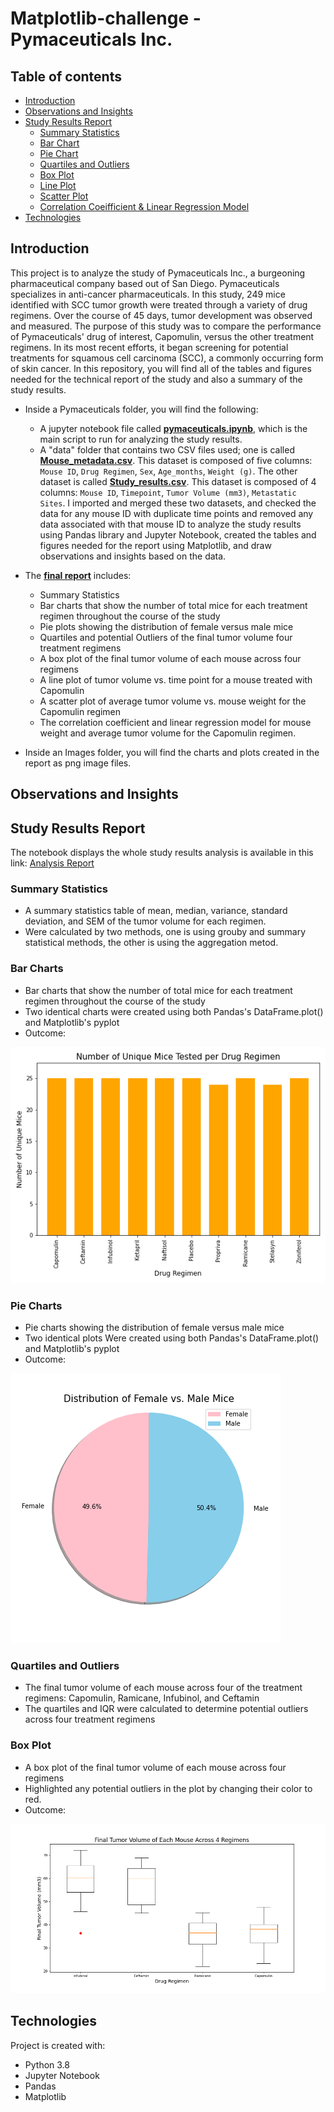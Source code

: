 # Matplotlib-challenge - Pymaceuticals Inc.

## Table of contents
  * [Introduction](#introduction)
  * [Observations and Insights](#insights)
  * [Study Results Report](#final-report)
    * [Summary Statistics](#summary-statistics)
    * [Bar Chart](#bar)
    * [Pie Chart](#pie)
    * [Quartiles and Outliers](#quartiles-and-outliers)
    * [Box Plot](#box)
    * [Line Plot](#line)
    * [Scatter Plot](#scatter)
    * [Correlation Coeifficient & Linear Regression Model](#correlation-regression)
  * [Technologies](#technologies)

## <a name="introduction"></a> Introduction
This project is to analyze the study of Pymaceuticals Inc., a burgeoning pharmaceutical company based out of San Diego. Pymaceuticals specializes in anti-cancer pharmaceuticals. In this study, 249 mice identified with SCC tumor growth were treated through a variety of drug regimens. Over the course of 45 days, tumor development was observed and measured. The purpose of this study was to compare the performance of Pymaceuticals' drug of interest, Capomulin, versus the other treatment regimens. In its most recent efforts, it began screening for potential treatments for squamous cell carcinoma (SCC), a commonly occurring form of skin cancer. In this repository, you will find all of the tables and figures needed for the technical report of the study and also a summary of the study results.

* Inside a Pymaceuticals folder, you will find the following:
  * A jupyter notebook file called [**pymaceuticals.ipynb**](./Pymaceuticals/pymaceuticals.ipynb), which is the main script to run for analyzing the study results.
  * A "data" folder that contains two CSV files used; one is called [**Mouse_metadata.csv**](./Pymaceuticals/data/Mouse_metadata.csv). This dataset is composed of five columns: `Mouse ID`,	`Drug Regimen`,	`Sex`,	`Age_months`,	`Weight (g)`. The other dataset is called [**Study_results.csv**](./Pymaceuticals/data/Study_results.csv). This dataset is composed of 4 columns: `Mouse ID`,	`Timepoint`,	`Tumor Volume (mm3)`, `Metastatic Sites`. I imported and merged these two datasets, and checked the data for any mouse ID with duplicate time points and removed any data associated with that mouse ID to analyze the study results using Pandas library and Jupyter Notebook, created the tables and figures needed for the report using Matplotlib, and draw observations and insights based on the data.

* The [**final report**](#final-report) includes:
  * Summary Statistics
  * Bar charts that show the number of total mice for each treatment regimen throughout the course of the study
  * Pie plots showing the distribution of female versus male mice
  * Quartiles and potential Outliers of the final tumor volume four treatment regimens
  * A box plot of the final tumor volume of each mouse across four regimens
  * A line plot of tumor volume vs. time point for a mouse treated with Capomulin
  * A scatter plot of average tumor volume vs. mouse weight for the Capomulin regimen
  * The correlation coefficient and linear regression model for mouse weight and average tumor volume for the Capomulin regimen.
   
* Inside an Images folder, you will find the charts and plots created in the report as png image files.

## <a name="insights"></a> Observations and Insights

## <a name="final-report"></a> Study Results Report
The notebook displays the whole study results analysis is available in this link: [Analysis Report](https://nbviewer.jupyter.org/github/SaraKim-sy/Pandas-challenge/blob/main/Pymaceuticals/.ipynb_checkpoints/pymaceuticals-checkpoint.ipynb)

### <a name="summary-statistics"></a> Summary Statistics
* A summary statistics table of mean, median, variance, standard deviation, and SEM of the tumor volume for each regimen.
* Were calculated by two methods, one is using grouby and summary statistical methods, the other is using the aggregation metod. 

### <a name="bar"></a> Bar Charts
* Bar charts that show the number of total mice for each treatment regimen throughout the course of the study
* Two identical charts were created using both Pandas's DataFrame.plot() and Matplotlib's pyplot
* Outcome:

![Bar Chart](https://github.com/SaraKim-sy/Matplotlib-challenge/blob/main/Images/bar_plot.png?raw=true)

### <a name="pie"></a> Pie Charts
* Pie charts showing the distribution of female versus male mice
* Two identical plots Were created using both Pandas's DataFrame.plot() and Matplotlib's pyplot
* Outcome:

![Pie Chart](https://github.com/SaraKim-sy/Matplotlib-challenge/blob/main/Images/pie_plot.png?raw=true)

### <a name="quartiles-and-outliers"></a> Quartiles and Outliers
* The final tumor volume of each mouse across four of the treatment regimens: Capomulin, Ramicane, Infubinol, and Ceftamin
* The quartiles and IQR were calculated to determine potential outliers across four treatment regimens

### <a name="box"></a> Box Plot
* A box plot of the final tumor volume of each mouse across four regimens
* Highlighted any potential outliers in the plot by changing their color to red.
* Outcome:

![Box Chart](https://github.com/SaraKim-sy/Matplotlib-challenge/blob/main/Images/box_plot.png?raw=true)

  
## <a name="technologies"></a> Technologies
Project is created with:
* Python 3.8
* Jupyter Notebook
* Pandas
* Matplotlib

